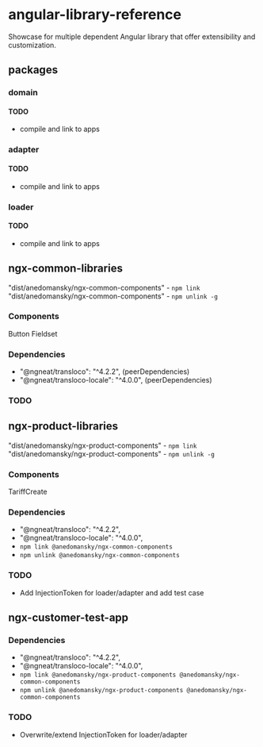 # angular-library-reference

Showcase for multiple dependent Angular library that offer extensibility and customization.

## packages

### domain

#### TODO

- compile and link to apps

### adapter

#### TODO

- compile and link to apps

### loader

#### TODO

- compile and link to apps

## ngx-common-libraries

"dist/anedomansky/ngx-common-components" - `npm link`
"dist/anedomansky/ngx-common-components" - `npm unlink -g`

### Components

Button
Fieldset

### Dependencies

- "@ngneat/transloco": "^4.2.2", (peerDependencies)
- "@ngneat/transloco-locale": "^4.0.0", (peerDependencies)

### TODO

## ngx-product-libraries

"dist/anedomansky/ngx-product-components" - `npm link`
"dist/anedomansky/ngx-product-components" - `npm unlink -g`

### Components

TariffCreate

### Dependencies

- "@ngneat/transloco": "^4.2.2",
- "@ngneat/transloco-locale": "^4.0.0",
- `npm link @anedomansky/ngx-common-components`
- `npm unlink @anedomansky/ngx-common-components`

### TODO

- Add InjectionToken for loader/adapter and add test case

## ngx-customer-test-app

### Dependencies

- "@ngneat/transloco": "^4.2.2",
- "@ngneat/transloco-locale": "^4.0.0",
- `npm link @anedomansky/ngx-product-components @anedomansky/ngx-common-components`
- `npm unlink @anedomansky/ngx-product-components @anedomansky/ngx-common-components`

### TODO

- Overwrite/extend InjectionToken for loader/adapter
